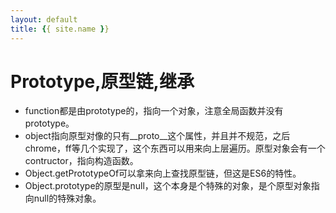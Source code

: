 ```yaml
---
layout: default
title: {{ site.name }}
---
```

# Prototype,原型链,继承
- function都是由prototype的，指向一个对象，注意全局函数并没有prototype。
- object指向原型对像的只有__proto__这个属性，并且并不规范，之后chrome，ff等几个实现了，这个东西可以用来向上层遍历。原型对象会有一个contructor，指向构造函数。
- Object.getPrototypeOf可以拿来向上查找原型链，但这是ES6的特性。
- Object.prototype的原型是null，这个本身是个特殊的对象，是个原型对象指向null的特殊对象。
